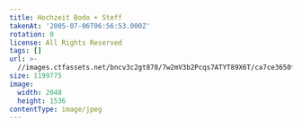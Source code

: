 ```yaml
---
title: Hochzeit Bodo + Steff
takenAt: '2005-07-06T06:56:53.000Z'
rotation: 0
license: All Rights Reserved
tags: []
url: >-
  //images.ctfassets.net/bncv3c2gt878/7w2mV3b2Pcqs7ATYT89X6T/ca7ce3650f1e8595bec0c3b96c53f58b/hochzeit-bodo--steff_4559739537_o
size: 1199775
image:
  width: 2048
  height: 1536
contentType: image/jpeg
---
```


